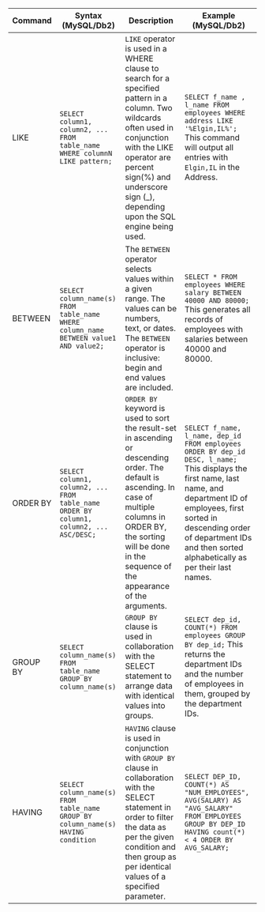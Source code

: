 | Command  | Syntax (MySQL/Db2)                                                                      | Description                                                                                                                                                                                                                                    | Example (MySQL/Db2)                                                                                                                                                                                                                                              |
|----------|-----------------------------------------------------------------------------------------|------------------------------------------------------------------------------------------------------------------------------------------------------------------------------------------------------------------------------------------------|------------------------------------------------------------------------------------------------------------------------------------------------------------------------------------------------------------------------------------------------------------------|
| LIKE     | `SELECT column1, column2, ... FROM table_name WHERE columnN LIKE pattern;`              | `LIKE` operator is used in a WHERE clause to search for a specified pattern in a column. Two wildcards often used in conjunction with the LIKE operator are percent sign(%) and underscore sign (_), depending upon the SQL engine being used. | `SELECT f_name , l_name FROM employees WHERE address LIKE '%Elgin,IL%';` This command will output all entries with `Elgin,IL` in the Address.                                                                                                                    |
| BETWEEN  | `SELECT column_name(s) FROM table_name WHERE column_name BETWEEN value1 AND value2;`    | The `BETWEEN` operator selects values within a given range. The values can be numbers, text, or dates. The `BETWEEN` operator is inclusive: begin and end values are included.                                                                 | `SELECT * FROM employees WHERE salary BETWEEN 40000 AND 80000;` This generates all records of employees with salaries between 40000 and 80000.                                                                                                                   |
| ORDER BY | `SELECT column1, column2, ... FROM table_name ORDER BY column1, column2, ... ASC/DESC;` | `ORDER BY` keyword is used to sort the result-set in ascending or descending order. The default is ascending. In case of multiple columns in ORDER BY, the sorting will be done in the sequence of the appearance of the arguments.            | `SELECT f_name, l_name, dep_id FROM employees ORDER BY dep_id DESC, l_name;` This displays the first name, last name, and department ID of employees, first sorted in descending order of department IDs and then sorted alphabetically as per their last names. |
| GROUP BY | `SELECT column_name(s) FROM table_name GROUP BY column_name(s)`                         | `GROUP BY` clause is used in collaboration with the SELECT statement to arrange data with identical values into groups.                                                                                                                        | `SELECT dep_id, COUNT(*) FROM employees GROUP BY dep_id;` This returns the department IDs and the number of employees in them, grouped by the department IDs.                                                                                                    |
| HAVING   | `SELECT column_name(s) FROM table_name GROUP BY column_name(s) HAVING condition`        | `HAVING` clause is used in conjunction with `GROUP BY` clause in collaboration with the SELECT statement in order to filter the data as per the given condition and then group as per identical values of a specified parameter.               | `SELECT DEP_ID, COUNT(*) AS "NUM_EMPLOYEES", AVG(SALARY) AS "AVG_SALARY" FROM EMPLOYEES GROUP BY DEP_ID HAVING count(*) < 4 ORDER BY AVG_SALARY;`                                                                                                                |